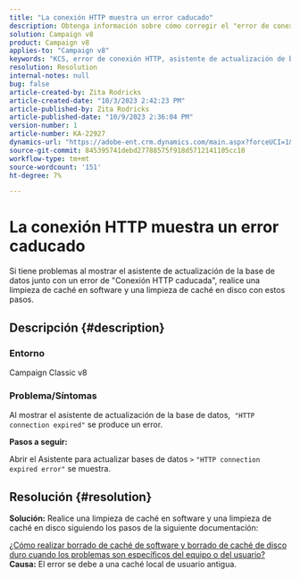 ```yaml
---
title: "La conexión HTTP muestra un error caducado"
description: Obtenga información sobre cómo corregir el "error de conexión HTTP caducada" al mostrar el asistente de actualización de bases de datos en Adobe Campaign Classic.
solution: Campaign v8
product: Campaign v8
applies-to: "Campaign v8"
keywords: "KCS, error de conexión HTTP, asistente de actualización de base de datos, ACC v8"
resolution: Resolution
internal-notes: null
bug: false
article-created-by: Zita Rodricks
article-created-date: "10/3/2023 2:42:23 PM"
article-published-by: Zita Rodricks
article-published-date: "10/9/2023 2:36:04 PM"
version-number: 1
article-number: KA-22927
dynamics-url: "https://adobe-ent.crm.dynamics.com/main.aspx?forceUCI=1&pagetype=entityrecord&etn=knowledgearticle&id=f0bd8a0c-fb61-ee11-be6e-6045bd006268"
source-git-commit: 845395741debd27788575f918d5712141105cc10
workflow-type: tm+mt
source-wordcount: '151'
ht-degree: 7%

---
```


# La conexión HTTP muestra un error caducado


Si tiene problemas al mostrar el asistente de actualización de la base de datos junto con un error de &quot;Conexión HTTP caducada&quot;, realice una limpieza de caché en software y una limpieza de caché en disco con estos pasos.

## Descripción {#description}


### <b>Entorno</b>

Campaign Classic v8



### <b>Problema/Síntomas</b>

Al mostrar el asistente de actualización de la base de datos,  `"HTTP connection expired"` se produce un error.

<b>Pasos a seguir:</b>

Abrir el Asistente para actualizar bases de datos `>`  `"HTTP connection expired error"` se muestra.


## Resolución {#resolution}

<b>Solución:</b>
Realice una limpieza de caché en software y una limpieza de caché en disco siguiendo los pasos de la siguiente documentación:

[¿Cómo realizar borrado de caché de software y borrado de caché de disco duro cuando los problemas son específicos del equipo o del usuario?](https://experienceleague.adobe.com/docs/campaign-classic/using/getting-started/starting-with-adobe-campaign/faq/faq-campaign-config.html?lang=en#perform-soft-cache-clear)
<b>Causa:</b>
El error se debe a una caché local de usuario antigua.
